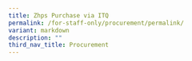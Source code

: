 ```yaml
---
title: Zhps Purchase via ITQ
permalink: /for-staff-only/procurement/permalink/
variant: markdown
description: ""
third_nav_title: Procurement
---
```

